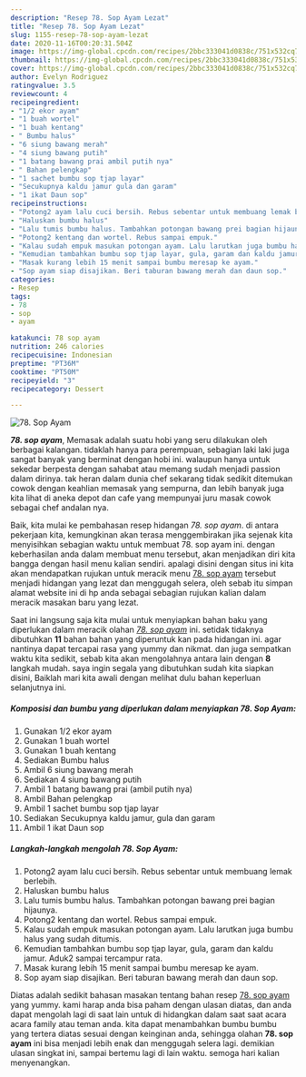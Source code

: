```yaml
---
description: "Resep 78. Sop Ayam Lezat"
title: "Resep 78. Sop Ayam Lezat"
slug: 1155-resep-78-sop-ayam-lezat
date: 2020-11-16T00:20:31.504Z
image: https://img-global.cpcdn.com/recipes/2bbc333041d0838c/751x532cq70/78-sop-ayam-foto-resep-utama.jpg
thumbnail: https://img-global.cpcdn.com/recipes/2bbc333041d0838c/751x532cq70/78-sop-ayam-foto-resep-utama.jpg
cover: https://img-global.cpcdn.com/recipes/2bbc333041d0838c/751x532cq70/78-sop-ayam-foto-resep-utama.jpg
author: Evelyn Rodriguez
ratingvalue: 3.5
reviewcount: 4
recipeingredient:
- "1/2 ekor ayam"
- "1 buah wortel"
- "1 buah kentang"
- " Bumbu halus"
- "6 siung bawang merah"
- "4 siung bawang putih"
- "1 batang bawang prai ambil putih nya"
- " Bahan pelengkap"
- "1 sachet bumbu sop tjap layar"
- "Secukupnya kaldu jamur gula dan garam"
- "1 ikat Daun sop"
recipeinstructions:
- "Potong2 ayam lalu cuci bersih. Rebus sebentar untuk membuang lemak berlebih."
- "Haluskan bumbu halus"
- "Lalu tumis bumbu halus. Tambahkan potongan bawang prei bagian hijaunya."
- "Potong2 kentang dan wortel. Rebus sampai empuk."
- "Kalau sudah empuk masukan potongan ayam. Lalu larutkan juga bumbu halus yang sudah ditumis."
- "Kemudian tambahkan bumbu sop tjap layar, gula, garam dan kaldu jamur. Aduk2 sampai tercampur rata."
- "Masak kurang lebih 15 menit sampai bumbu meresap ke ayam."
- "Sop ayam siap disajikan. Beri taburan bawang merah dan daun sop."
categories:
- Resep
tags:
- 78
- sop
- ayam

katakunci: 78 sop ayam 
nutrition: 246 calories
recipecuisine: Indonesian
preptime: "PT36M"
cooktime: "PT50M"
recipeyield: "3"
recipecategory: Dessert

---
```



![78. Sop Ayam](https://img-global.cpcdn.com/recipes/2bbc333041d0838c/751x532cq70/78-sop-ayam-foto-resep-utama.jpg)

<b><i>78. sop ayam</i></b>, Memasak adalah suatu hobi yang seru dilakukan oleh berbagai kalangan. tidaklah hanya para perempuan, sebagian laki laki juga sangat banyak yang berminat dengan hobi ini. walaupun hanya untuk sekedar berpesta dengan sahabat atau memang sudah menjadi passion dalam dirinya. tak heran dalam dunia chef sekarang tidak sedikit ditemukan cowok dengan keahlian memasak yang sempurna, dan lebih banyak juga kita lihat di aneka depot dan cafe yang mempunyai juru masak cowok sebagai chef andalan nya.

Baik, kita mulai ke pembahasan resep hidangan <i>78. sop ayam</i>. di antara pekerjaan kita, kemungkinan akan terasa menggembirakan jika sejenak kita menyisihkan sebagian waktu untuk membuat 78. sop ayam ini. dengan keberhasilan anda dalam membuat menu tersebut, akan menjadikan diri kita bangga dengan hasil menu kalian sendiri. apalagi disini dengan situs ini kita akan mendapatkan rujukan untuk meracik menu <u>78. sop ayam</u> tersebut menjadi hidangan yang lezat dan menggugah selera, oleh sebab itu simpan alamat website ini di hp anda sebagai sebagian rujukan kalian dalam meracik masakan baru yang lezat.




Saat ini langsung saja kita mulai untuk menyiapkan bahan baku yang diperlukan dalam meracik olahan <u><i>78. sop ayam</i></u> ini. setidak tidaknya dibutuhkan <b>11</b> bahan bahan yang diperuntuk kan pada hidangan ini. agar nantinya dapat tercapai rasa yang yummy dan nikmat. dan juga sempatkan waktu kita sedikit, sebab kita akan mengolahnya antara lain dengan <b>8</b> langkah mudah. saya ingin segala yang dibutuhkan sudah kita siapkan disini, Baiklah mari kita awali dengan melihat dulu bahan keperluan selanjutnya ini.

<!--inarticleads1-->

##### Komposisi dan bumbu yang diperlukan dalam menyiapkan 78. Sop Ayam:

1. Gunakan 1/2 ekor ayam
1. Gunakan 1 buah wortel
1. Gunakan 1 buah kentang
1. Sediakan  Bumbu halus
1. Ambil 6 siung bawang merah
1. Sediakan 4 siung bawang putih
1. Ambil 1 batang bawang prai (ambil putih nya)
1. Ambil  Bahan pelengkap
1. Ambil 1 sachet bumbu sop tjap layar
1. Sediakan Secukupnya kaldu jamur, gula dan garam
1. Ambil 1 ikat Daun sop




<!--inarticleads2-->

##### Langkah-langkah mengolah 78. Sop Ayam:

1. Potong2 ayam lalu cuci bersih. Rebus sebentar untuk membuang lemak berlebih.
1. Haluskan bumbu halus
1. Lalu tumis bumbu halus. Tambahkan potongan bawang prei bagian hijaunya.
1. Potong2 kentang dan wortel. Rebus sampai empuk.
1. Kalau sudah empuk masukan potongan ayam. Lalu larutkan juga bumbu halus yang sudah ditumis.
1. Kemudian tambahkan bumbu sop tjap layar, gula, garam dan kaldu jamur. Aduk2 sampai tercampur rata.
1. Masak kurang lebih 15 menit sampai bumbu meresap ke ayam.
1. Sop ayam siap disajikan. Beri taburan bawang merah dan daun sop.




Diatas adalah sedikit bahasan masakan tentang bahan resep <u>78. sop ayam</u> yang yummy. kami harap anda bisa paham dengan ulasan diatas, dan anda dapat mengolah lagi di saat lain untuk di hidangkan dalam saat saat acara acara family atau teman anda. kita dapat menambahkan bumbu bumbu yang tertera diatas sesuai dengan keinginan anda, sehingga olahan <b>78. sop ayam</b> ini bisa menjadi lebih enak dan menggugah selera lagi. demikian ulasan singkat ini, sampai bertemu lagi di lain waktu. semoga hari kalian menyenangkan.
